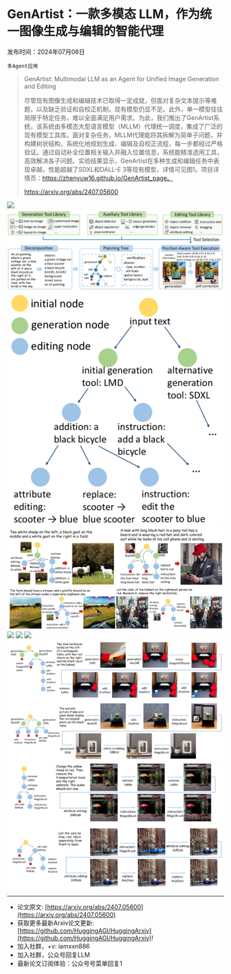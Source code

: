 # GenArtist：一款多模态 LLM，作为统一图像生成与编辑的智能代理
发布时间：2024年07月08日

`多Agent应用`
> GenArtist: Multimodal LLM as an Agent for Unified Image Generation and Editing
>
> 尽管现有图像生成和编辑技术已取得一定成就，但面对复杂文本提示等难题，以及缺乏验证和自校正机制，现有模型仍显不足。此外，单一模型往往局限于特定任务，难以全面满足用户需求。为此，我们推出了GenArtist系统，该系统由多模态大型语言模型（MLLM）代理统一调度，集成了广泛的现有模型工具库。面对复杂任务，MLLM代理能将其拆解为简单子问题，并构建树状结构，系统化地规划生成、编辑及自校正流程，每一步都经过严格验证。通过自动补全位置相关输入并融入位置信息，系统能精准选用工具，高效解决各子问题。实验结果显示，GenArtist在多种生成和编辑任务中表现卓越，性能超越了SDXL和DALL-E 3等现有模型，详情可见图1。项目详情页：https://zhenyuw16.github.io/GenArtist_page。
>
> https://arxiv.org/abs/2407.05600

![](https://raw.githubusercontent.com/HuggingAGI/HuggingArxiv/main/paper_images/2407.05600/x1.png)
![](https://raw.githubusercontent.com/HuggingAGI/HuggingArxiv/main/paper_images/2407.05600/x2.png)
![](https://raw.githubusercontent.com/HuggingAGI/HuggingArxiv/main/paper_images/2407.05600/x3.png)
![](https://raw.githubusercontent.com/HuggingAGI/HuggingArxiv/main/paper_images/2407.05600/x4.png)
![](https://raw.githubusercontent.com/HuggingAGI/HuggingArxiv/main/paper_images/2407.05600/x5.png)
![](https://raw.githubusercontent.com/HuggingAGI/HuggingArxiv/main/paper_images/2407.05600/x6.png)
![](https://raw.githubusercontent.com/HuggingAGI/HuggingArxiv/main/paper_images/2407.05600/x7.png)
![](https://raw.githubusercontent.com/HuggingAGI/HuggingArxiv/main/paper_images/2407.05600/x8.png)
![](https://raw.githubusercontent.com/HuggingAGI/HuggingArxiv/main/paper_images/2407.05600/x9.png)
![](https://raw.githubusercontent.com/HuggingAGI/HuggingArxiv/main/paper_images/2407.05600/x10.png)

<hr />

- 论文原文: [https://arxiv.org/abs/2407.05600](https://arxiv.org/abs/2407.05600)
- 获取更多最新Arxiv论文更新: [https://github.com/HuggingAGI/HuggingArxiv](https://github.com/HuggingAGI/HuggingArxiv)!
- 加入社群，+v: iamxxn886
- 加入社群，公众号回复LLM
- 最新论文订阅体验：公众号号菜单回复1